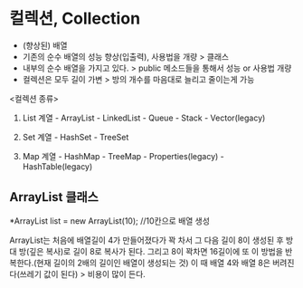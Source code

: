 # 컬렉션, Collection

- (향상된) 배열 
- 기존의 순수 배열의 성능 향상(입출력), 사용법을 개량 > 클래스
- 내부의 순수 배열을 가지고 있다. > public 메소드들을 통해서 성능 or 사용법 개량
- 컬렉션은 모두 길이 가변 > 방의 개수를 마음대로 늘리고 줄이는게 가능


<컬렉션 종류>
1. List 계열
        - ArrayList
        - LinkedList
        - Queue
        - Stack
        - Vector(legacy)

2. Set 계열
        - HashSet
        - TreeSet

3. Map 계열
        - HashMap
        - TreeMap
        - Properties(legacy)
        - HashTable(legacy)
        
        
## ArrayList 클래스

*ArrayList<Integer> list = new ArrayList<Integer>(10); //10칸으로 배열 생성

ArrayList는 처음에 배열길이 4가 만들어졌다가 꽉 차서 그 다음 길이 8이 생성된 후 방 대 방(깊은 복사)로 길이 8로 복사가 된다. 그리고 8이 꽉차면 16길이에 또 이 방법을 반복한다.(현재 길이의 2배의 길이인 배열이 생성되는 것) 이 때 배열 4와 배열 8은 버려진다(쓰레기 값이 된다) > 비용이 많이 든다. 
